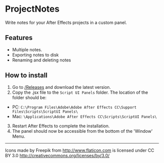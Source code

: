ProjectNotes
============
Write notes for your After Effects projects in a custom panel.

Features
--------
- Multiple notes.
- Exporting notes to disk
- Renaming and deleting notes

How to install
--------------
1. Go to [/Releases](https://github.com/runegan/ProjectNotes/releases) and download the latest version.
2. Copy the .jsx file to the `Script UI Panels` folder. The location of the folder should be: 
  * PC: `C:\Program Files\Adobe\Adobe After Effects CC\Support Files\Scripts\ScriptUI Panels\`
  * Mac: `\Applications\Adobe After Effects CC\Scripts\ScriptUI Panels\`
3. Restart After Effects to complete the installation.
4. The panel should now be accessible from the bottom of the 'Window' Menu.


---

Icons made by Freepik from <http://www.flaticon.com> is licensed
under CC BY 3.0 <http://creativecommons.org/licenses/by/3.0/>